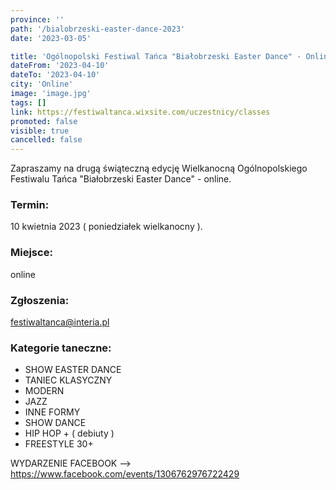 ```yaml
---
province: ''
path: '/bialobrzeski-easter-dance-2023'
date: '2023-03-05'

title: 'Ogólnopolski Festiwal Tańca "Białobrzeski Easter Dance" - Online'
dateFrom: '2023-04-10'
dateTo: '2023-04-10'
city: 'Online'
image: 'image.jpg'
tags: []
link: https://festiwaltanca.wixsite.com/uczestnicy/classes
promoted: false
visible: true
cancelled: false
---
```

Zapraszamy na drugą świąteczną edycję Wielkanocną Ogólnopolskiego Festiwalu Tańca "Białobrzeski Easter Dance" - online.

### Termin:
10 kwietnia 2023 ( poniedziałek wielkanocny ).
### Miejsce:
online
### Zgłoszenia:
festiwaltanca@interia.pl

### Kategorie taneczne:
- SHOW EASTER DANCE
- TANIEC KLASYCZNY
- MODERN
- JAZZ
- INNE FORMY
- SHOW DANCE
- HIP HOP + ( debiuty )
- FREESTYLE 30+

WYDARZENIE FACEBOOK --> https://www.facebook.com/events/1306762976722429
